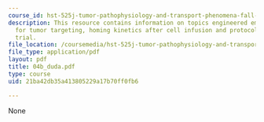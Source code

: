 ```yaml
---
course_id: hst-525j-tumor-pathophysiology-and-transport-phenomena-fall-2005
description: This resource contains information on topics engineered embryonic EPCs
  for tumor targeting, homing kinetics after cell infusion and protocol of clinical
  trial.
file_location: /coursemedia/hst-525j-tumor-pathophysiology-and-transport-phenomena-fall-2005/21ba42db35a413805229a17b70ff0fb6_04b_duda.pdf
file_type: application/pdf
layout: pdf
title: 04b_duda.pdf
type: course
uid: 21ba42db35a413805229a17b70ff0fb6

---
```

None